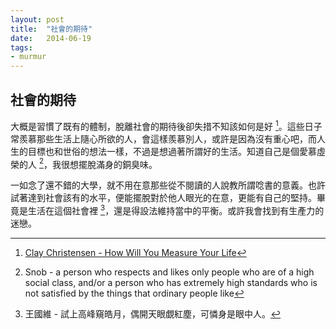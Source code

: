 ```yaml
---
layout: post
title:  "社會的期待"
date:   2014-06-19
tags:
- murmur
---
```


## 社會的期待

大概是習慣了既有的體制，脫離社會的期待後卻失措不知該如何是好 [^1]。這些日子常羨慕那些生活上隨心所欲的人，會這樣羨慕別人，或許是因為沒有重心吧，而人生的目標也和世俗的想法一樣，不過是想過著所謂好的生活。知道自己是個愛慕虛榮的人 [^2]，我很想擺脫滿身的銅臭味。

一如念了還不錯的大學，就不用在意那些從不閱讀的人說教所謂唸書的意義。也許試著達到社會該有的水平，便能擺脫對於他人眼光的在意，更能有自己的堅持。畢竟是生活在這個社會裡 [^3]，還是得設法維持當中的平衡。或許我會找到有生產力的迷戀。

[^1]: [Clay Christensen - How Will You Measure Your Life](https://youtu.be/tvos4nORf_Y)

[^2]: Snob - a person who respects and likes only people who are of a high social class, and/or a person who has extremely high standards who is not satisfied by the things that ordinary people like

[^3]: 王國維 - 試上高峰窺皓月，偶開天眼覷紅塵，可憐身是眼中人。